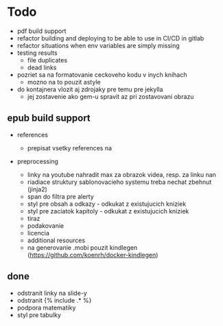# Todo

* pdf build support
* refactor building and deploying to be able to use in CI/CD in gitlab
* refactor situations when env variables are simply missing
* testing results
    * file duplicates
    * dead links
* pozriet sa na formatovanie ceckoveho kodu v inych knihach
    * mozno na to pouzit astyle
* do kontajnera vlozit aj zdrojaky pre temu pre jekylla
    * jej zostavenie ako gem-u spravit az pri zostavovani obrazu

## epub build support

* references
    * prepisat vsetky references na 
* preprocessing

    * linky na youtube nahradit max za obrazok videa, resp. za linku nan
    * riadiace struktury sablonovacieho systemu treba nechat zbehnut (jinja2)
    * span do filtra pre alerty
    * styl pre obsah a odkazy - odkukat z existujucich kniziek
    * styl pre zaciatok kapitoly - odkukat z existujucich kniziek
    * tiraz
    * podakovanie
    * licencia
    * additional resources
    * na generovanie .mobi pouzit kindlegen (https://github.com/koenrh/docker-kindlegen)


## done

* odstranit linky na slide-y
* odstranit {% include .* %}
* podpora matematiky
* styl pre tabulky